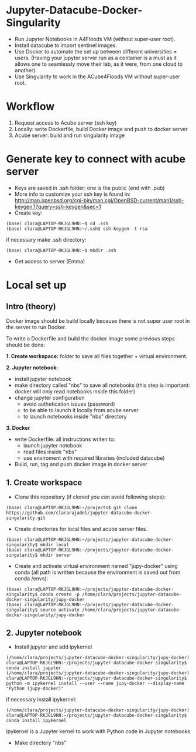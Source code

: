 # Jupyter-Datacube-Docker-Singularity
- Run Jupyter Notebooks in A4Floods VM (without super-user root). 
- Install datacube to import sentinel images. 
- Use Docker to automate the set up between different universities = users. (Having your jupyter server run as a container is a must as it allows one to seamlessly move their lab, as it were, from one cloud to another). 
- Use Singularity to work in the ACube4Floods VM without super-user root.

# Workflow
1. Request access to Acube server (ssh key)
2. Locally: write Dockerfile, build Docker image and push to docker server
3. Acube server: build and run singularity image

# Generate key to connect with acube server
- Keys are saved in .ssh folder: one is the public (end with .pub)
- More info to customize your ssh key is found in: http://man.openbsd.org/cgi-bin/man.cgi/OpenBSD-current/man1/ssh-keygen.1?query=ssh-keygen&sec=1
- Create key:

```
(base) clara@LAPTOP-RKJGL9HN:~$ cd .ssh
(base) clara@LAPTOP-RKJGL9HN:~/.ssh$ ssh-keygen -t rsa
```
if necessary make .ssh directory:
```
(base) clara@LAPTOP-RKJGL9HN:~$ mkdir .ssh
```
- Get access to server (Emma)

# Local set up
## Intro (theory)
Docker image should be build locally because there is not super user root in the server to run Docker. 

To write a Dockerfile and build the docker image some previous steps should be done:

**1. Create workspace:** folder to save all files together + virtual environment.

**2. Jupyter notebook:** 
    
   - install jupyter notebook
   - make directory called "nbs" to save all notebooks (this step is important: docker will only read notebooks inside this folder)
   - change jupyter configuration 
        - avoid authetication issues (password)
        - to be able to launch it locally from acube server
        - to launch notebooks inside "nbs" directory

**3. Docker**

   - write Dockerfile: all instructions writen to: 
        - launch jupyter notebook 
        - read files inside "nbs" 
        - use enviroment with required libraries (included datacube)
   - Build, run, tag and push docker image in docker server
  
  ## 1. Create workspace
  - Clone this repository (if cloned you can avoid following steps):
  ```
  (base) clara@LAPTOP-RKJGL9HN:~/projects$ git clone https://github.com/clararajadel/jupyter-datacube-docker-singularity.git
  ```
- Create directories for local files and acube server files.
```
(base) clara@LAPTOP-RKJGL9HN:~/projects/jupyter-datacube-docker-singularity$ mkdir local
(base) clara@LAPTOP-RKJGL9HN:~/projects/jupyter-datacube-docker-singularity$ mkdir server
```
- Create and activate virtual environment named "jupy-docker" using conda (all path is written because the environment is saved out from conda /envs):
```
(base) clara@LAPTOP-RKJGL9HN:~/projects/jupyter-datacube-docker-singularity$ conda create -p /home/clara/projects/jupyter-datacube-docker-singularity/jupy-docker
(base) clara@LAPTOP-RKJGL9HN:~/projects/jupyter-datacube-docker-singularity$ source activate /home/clara/projects/jupyter-datacube-docker-singularity/jupy-docker
```
## 2. Jupyter notebook
- Install jupyter and add ipykernel
```
(/home/clara/projects/jupyter-datacube-docker-singularity/jupy-docker) clara@LAPTOP-RKJGL9HN:~/projects/jupyter-datacube-docker-singularity$ conda install jupyter
(/home/clara/projects/jupyter-datacube-docker-singularity/jupy-docker) clara@LAPTOP-RKJGL9HN:~/projects/jupyter-datacube-docker-singularity$ python -m ipykernel install --user --name jupy-docker --display-name "Python (jupy-docker)"
```
if necessary install ipykernel:
```
(/home/clara/projects/jupyter-datacube-docker-singularity/jupy-docker) clara@LAPTOP-RKJGL9HN:~/projects/jupyter-datacube-docker-singularity$ conda install ipykernel
```
Ipykernel is a  Jupyter kernel to work with Python code in Jupyter notebooks

- Make directory "nbs"
 
